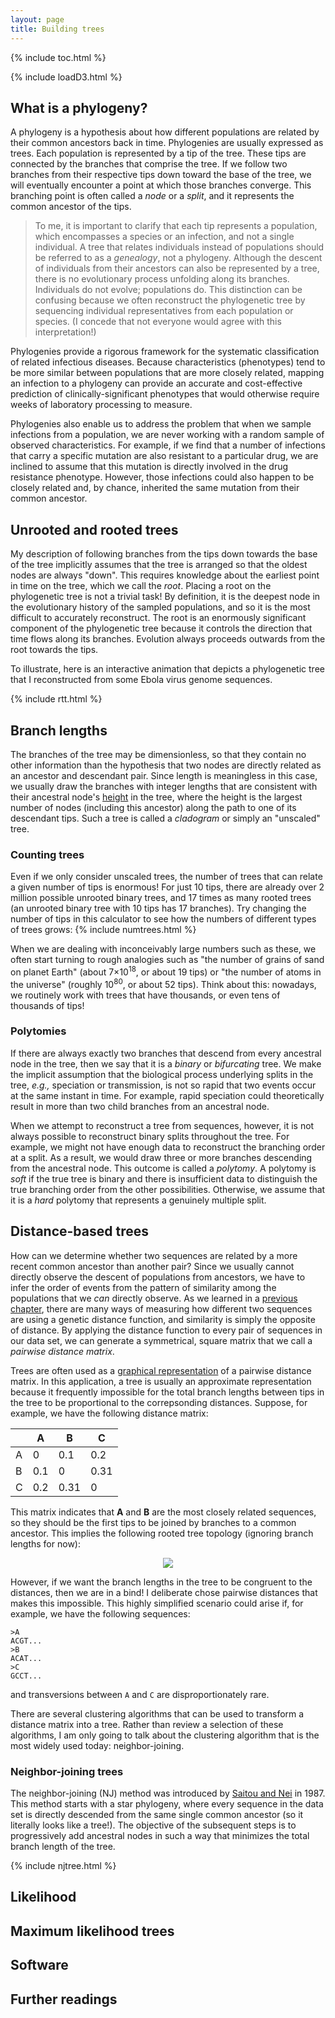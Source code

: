 ```yaml
---
layout: page
title: Building trees
---
```



<!-- Table of contents -->
{% include toc.html %}

<!-- Required for d3 animations -->
{% include loadD3.html %}


## What is a phylogeny?

A phylogeny is a hypothesis about how different populations are related by their common ancestors back in time.
Phylogenies are usually expressed as trees.
Each population is represented by a tip of the tree.
These tips are connected by the branches that comprise the tree.
If we follow two branches from their respective tips down toward the base of the tree, we will eventually encounter a point at which those branches converge.
This branching point is often called a *node* or a *split*, and it represents the common ancestor of the tips.


>To me, it is important to clarify that each tip represents a population, which encompasses a species or an infection, and not a single individual.
A tree that relates individuals instead of populations should be referred to as a *genealogy*, not a phylogeny.
Although the descent of individuals from their ancestors can also be represented by a tree, there is no evolutionary process unfolding along its branches.
Individuals do not evolve; populations do.
This distinction can be confusing because we often reconstruct the phylogenetic tree by sequencing individual representatives from each population or species.
(I concede that not everyone would agree with this interpretation!)

Phylogenies provide a rigorous framework for the systematic classification of related infectious diseases.
Because characteristics (phenotypes) tend to be more similar between populations that are more closely related, mapping an infection to a phylogeny can provide an accurate and cost-effective prediction of clinically-significant phenotypes that would otherwise require weeks of laboratory processing to measure.


Phylogenies also enable us to address the problem that when we sample infections from a population, we are never working with a random sample of observed characteristics.
For example, if we find that a number of infections that carry a specific mutation are also resistant to a particular drug, we are inclined to assume that this mutation is directly involved in the drug resistance phenotype.
However, those infections could also happen to be closely related and, by chance, inherited the same mutation from their common ancestor.



## Unrooted and rooted trees

My description of following branches from the tips down towards the base of the tree implicitly assumes that the tree is arranged so that the oldest nodes are always "down".
This requires knowledge about the earliest point in time on the tree, which we call the *root*.
Placing a root on the phylogenetic tree is not a trivial task!
By definition, it is the deepest node in the evolutionary history of the sampled populations, and so it is the most difficult to accurately reconstruct.
The root is an enormously significant component of the phylogenetic tree because it controls the direction that time flows along its branches.
Evolution always proceeds outwards from the root towards the tips.

To illustrate, here is an interactive animation that depicts a phylogenetic tree that I reconstructed from some Ebola virus genome sequences.

{% include rtt.html %}



## Branch lengths

The branches of the tree may be dimensionless, so that they contain no other information than the hypothesis that two nodes are directly related as an ancestor and descendant pair.
Since length is meaningless in this case, we usually draw the branches with integer lengths that are consistent with their ancestral node's [height](https://en.wikipedia.org/wiki/Node_(computer_science)) in the tree, where the height is the largest number of nodes (including this ancestor) along the path to one of its descendant tips.
Such a tree is called a *cladogram* or simply an "unscaled" tree.




### Counting trees

Even if we only consider unscaled trees, the number of trees that can relate a given number of tips is enormous!
For just 10 tips, there are already over 2 million possible unrooted binary trees, and 17 times as many rooted trees (an unrooted binary tree with 10 tips has 17 branches).
Try changing the number of tips in this calculator to see how the numbers of different types of trees grows:
{% include numtrees.html %}

When we are dealing with inconceivably large numbers such as these, we often start turning to rough analogies such as "the number of grains of sand on planet Earth" (about 7&times;10<sup>18</sup>, or about 19 tips) or "the number of atoms in the universe" (roughly 10<sup>80</sup>, or about 52 tips).
Think about this: nowadays, we routinely work with trees that have thousands, or even tens of thousands of tips!

### Polytomies

If there are always exactly two branches that descend from every ancestral node in the tree, then we say that it is a *binary* or *bifurcating* tree.
We make the implicit assumption that the biological process underlying splits in the tree, *e.g.,* speciation or transmission, is not so rapid that two events occur at the same instant in time.
For example, rapid speciation could theoretically result in more than two child branches from an ancestral node.

When we attempt to reconstruct a tree from sequences, however, it is not always possible to reconstruct binary splits throughout the tree.
For example, we might not have enough data to reconstruct the branching order at a split.
As a result, we would draw three or more branches descending from the ancestral node.
This outcome is called a *polytomy*.
A polytomy is *soft* if the true tree is binary and there is insufficient data to distinguish the true branching order from the other possibilities.
Otherwise, we assume that it is a *hard* polytomy that represents a genuinely multiple split.


## Distance-based trees

How can we determine whether two sequences are related by a more recent common ancestor than another pair?
Since we usually cannot directly observe the descent of populations from ancestors, we have to infer the order of events from the pattern of similarity among the populations that we *can* directly observe.
As we learned in a [previous chapter](Clustering.html#genetic-distances), there are many ways of measuring how different two sequences are using a genetic distance function, and similarity is simply the opposite of distance.
By applying the distance function to every pair of sequences in our data set, we can generate a symmetrical, square matrix that we call a *pairwise distance matrix*.

Trees are often used as a [graphical representation](https://en.wikipedia.org/wiki/Dendrogram) of a pairwise distance matrix.
In this application, a tree is usually an approximate representation because it frequently impossible for the total branch lengths between tips in the tree to be proportional to the correpsonding distances.
Suppose, for example, we have the following distance matrix:

|  | A | B | C |
|--|---|---|---|
| A | 0 | 0.1 | 0.2 |
| B | 0.1 | 0 | 0.31 |
| C | 0.2 | 0.31 | 0 |

This matrix indicates that **A** and **B** are the most closely related sequences, so they should be the first tips to be joined by branches to a common ancestor.
This implies the following rooted tree topology (ignoring branch lengths for now):

<center>
<img src="{{ site.baseurl }}/public/img/simple-tree.svg"/>
</center>

However, if we want the branch lengths in the tree to be congruent to the distances, then we are in a bind!
I deliberate chose pairwise distances that makes this impossible.
This highly simplified scenario could arise if, for example, we have the following sequences:
```
>A
ACGT...
>B
ACAT...
>C
GCCT...
```
and transversions between `A` and `C` are disproportionately rare.

There are several clustering algorithms that can be used to transform a distance matrix into a tree.
Rather than review a selection of these algorithms, I am only going to talk about the clustering algorithm that is the most widely used today: neighbor-joining.


### Neighbor-joining trees

The neighbor-joining (NJ) method was introduced by [Saitou and Nei](https://academic.oup.com/mbe/article/4/4/406/1029664) in 1987.
This method starts with a star phylogeny, where every sequence in the data set is directly descended from the same single common ancestor (so it literally looks like a tree!).
The objective of the subsequent steps is to progressively add ancestral nodes in such a way that minimizes the total branch length of the tree.

{% include njtree.html %}

## Likelihood


## Maximum likelihood trees


## Software


## Further readings
